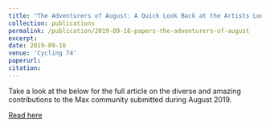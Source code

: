 ```yaml
---
title: "The Adventurers of August: A Quick Look Back at the Artists Looking Forward"
collection: publications
permalink: /publication/2019-09-16-papers-the-adventurers-of-august
excerpt: 
date: 2019-09-16
venue: 'Cycling 74'
paperurl: 
citation: 
---
```



Take a look at the below for the full article on the diverse and amazing contributions to the Max community submitted during August 2019.

[Read here](https://cycling74.com/articles/the-adventurers-of-august-max-msp-projects-a-quick-look-back-at-the-artists-looking-forward)